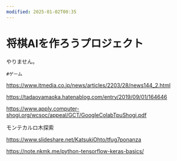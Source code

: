 ```yaml
---
modified: 2025-01-02T00:35
---
```

# 将棋AIを作ろうプロジェクト

やりません。

`#ゲーム`

https://www.itmedia.co.jp/news/articles/2203/28/news144_2.html

https://tadaoyamaoka.hatenablog.com/entry/2019/09/01/164646

https://www.apply.computer-shogi.org/wcsoc/appeal/GCT/GoogleColabTpuShogi.pdf

モンテカルロ木探索

https://www.slideshare.net/KatsukiOhto/tfug7ponanza

https://note.nkmk.me/python-tensorflow-keras-basics/